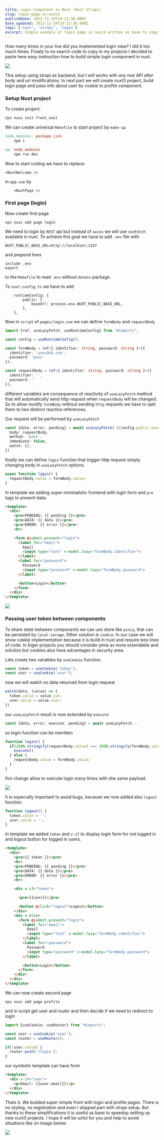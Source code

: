 ```yaml
---
title: Login Component in Nuxt (Rest Strapi)
slug: login-page-in-nuxt3
publishDate: 2022-11-29T19:22:30.000Z
date_updated: 2022-11-29T19:22:30.000Z
tags: ['nuxt', 'strapi', 'login']
excerpt: Simple example of login page in nuxt3 written as base to copy and paste in many similar projects.
---
```


How many times in your live did you implemented login view? I did it too much times. Finally to no search code to copy in my projects I decided to paste here easy instruction how to build simple login component in nuxt.

![](../../../../assets/2022-11-29/when-you-have-5b9bfb.jpg)

This setup using strapi as backend, but I will works with any rest API after body and url modifications. In next part we will create nuxt3 project, build login page and pass info about user by cookie to profile component.

### Setup Nuxt project

To create project:

```bash
npx nuxi init front_nuxt
```

We can create universal `Makefile` to start project by `make up`

```makefile
node_modules: package.json
	npm i

up: node_modules
	npm run dev
```

Now to start coding we have to replace:

```
<NuxtWelcome />
```

in `app.vue` by

```
    <NuxtPage />
```

### First page (login)

Now create first page

```
npx nuxi add page login
```

We need to login by `REST` api but instead of `axios` we will use `useFetch` available in nuxt. To achieve this goal we have to add `.env` file with

```
NUXT_PUBLIC_BASE_URL=http://localhsot:1337
```

and prepend lines

```
include .env
export
```

to the `Makefile` to read `.env` without `dotenv` package.

To `nuxt.config.ts` we have to add

```
    runtimeConfig: {
        public: {
            baseUrl: process.env.NUXT_PUBLIC_BASE_URL,
        },
    },
```

Now in `script` of `pages/login.vue` we can define `formBody` and `requestBody`

```typescript
import {ref, useLazyFetch, useRuntimeConfig} from "#imports";

const config = useRuntimeConfig();

const formBody = ref<{ identifier: string, password: string }>({
  identifier: 'user@ok.com',
  password: 'pass'
});

const requestBody = ref<{ identifier: string, password: string }>({
  identifier: '',
  password: ''
});
```

different variables are consequence of reactivity of `useLazyFetch` method that will automatically send http request when `requestBody` will be changed. So to allow modify `formBody` without sending `http` requests we have to split them to two distinct reactive references.

Our request will be performed by `useLazyFetch`

```typescript
const {data, error, pending} = await useLazyFetch(`${config.public.baseUrl}/api/auth/local`, {
  body: requestBody,
  method: 'post',
  immediate: false,
  watch: [],
})
```

finally we can define `login` function that trigger http request simply changing body in `useLazyFetch` options.

```typescript
async function login() {
  requestBody.value = formBody.value;
}
```

In template we adding super minimalistic frontend with login form and `pre` tags to present data:

```html
<template>
  <div>
    <pre>PENDING: {{ pending }}</pre>
    <pre>DATA: {{ data }}</pre>
    <pre>ERROR: {{ error }}</pre>
    <hr>

    <form @submit.prevent="login">
      <label for="email">
        Email
        <input type="text" v-model.lazy="formBody.identifier">
      </label>
      <label for="password">
        Password
        <input type="password" v-model.lazy="formBody.password">
      </label>

      <button>Login</button>
    </form>
  </div>
</template>
```

![](../../../../assets/2022-11-29/yet-another-login.jpg)

### Passing user token between components

To share state between components we can use store like `pinia`, that can be persisted by `local-sorage`. Other solution is `cookie`. In our case we will show cokkie implementation because it is build in nuxt and require less lines of code. In biger projects you should consider pinia as more extendable and solution but cookies also have advantages in security area.

Lets create two variables by `useCookie` function.

```typescript
const token = useCookie('token');
const user = useCookie('user');
```

now we will watch on data returned from login request

```typescript
watch(data, (value) => {
  token.value = value.jwt;
  user.value = value.user;
})
```

our `useLazyFetch` result is now extended by `execute`

```typescript
const {data, error, execute, pending} = await useLazyFetch...
```

so login function can be rewritten

```typescript
function login() {
  if(JSON.stringify(requestBody.value) === JSON.stringify(formBody.value)) {
    execute()
  } else {
    requestBody.value = formBody.value;
  }
}
```

this change allow to execute login many times with she same payload.

![](../../../../assets/2022-11-29/93yay.jpg)

It is especially important to avoid bugs, because we now added also `logout` function

```typescript
function logout() {
  token.value = '';
  user.value = '';
}
```

In template we added `token` and `v-if` to display login form for not logged in and logout button for logged in users.

```html
<template>
  <div>
    <pre>{{ token }}</pre>
    <hr>
    <pre>PENDING: {{ pending }}</pre>
    <pre>DATA: {{ data }}</pre>
    <pre>ERROR: {{ error }}</pre>
    <hr>

    <div v-if="token">

      <pre>{{user}}</pre>

      <button @click="logout">Logout</button>
    </div>
    <div v-else>
      <form @submit.prevent="login">
        <label for="email">
          Email
          <input type="text" v-model.lazy="formBody.identifier">
        </label>
        <label for="password">
          Password
          <input type="password" v-model.lazy="formBody.password">
        </label>

        <button>Login</button>
      </form>
    </div>
  </div>
</template>
```

We can now create second page

```
npx nuxi add page profile
```

and in script get user and router and then decide if we need to redirect to login

```typescript
import {useCookie, useRouter} from "#imports";

const user = useCookie('user');
const router = useRouter();

if(!user.value) {
  router.push('/login');
}
```

our symbolic template can have form

```html
<template>
  <div v-if="user">
    <p>Email: {{user.email}}</p>
  </div>
</template>
```

Thats it. We builded super simple front with login and profile pages. There is no styling, no registration and even I skipped part with strapi setup. But thanks to these simplifications it is useful as base to speedup setting up new nuxt3 projects. I hope it will be usful for you and help to avoid situations like on image below:

![](../../../../assets/2022-11-29/xy5zc.jpg)
